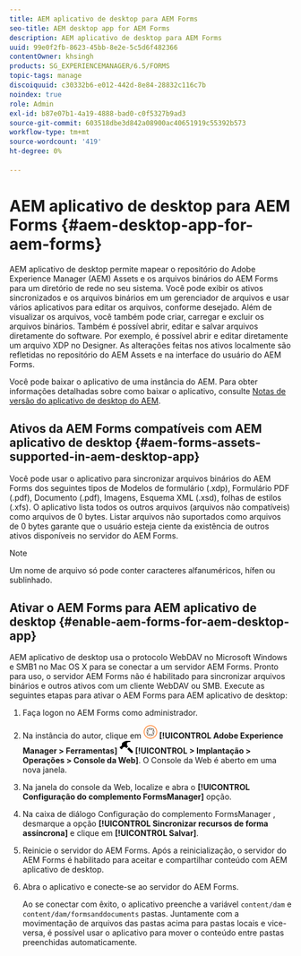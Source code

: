 ```yaml
---
title: AEM aplicativo de desktop para AEM Forms
seo-title: AEM desktop app for AEM Forms
description: AEM aplicativo de desktop para AEM Forms
uuid: 99e0f2fb-8623-45bb-8e2e-5c5d6f482366
contentOwner: khsingh
products: SG_EXPERIENCEMANAGER/6.5/FORMS
topic-tags: manage
discoiquuid: c30332b6-e012-442d-8e84-28832c116c7b
noindex: true
role: Admin
exl-id: b87e07b1-4a19-4888-bad0-c0f5327b9ad3
source-git-commit: 603518dbe3d842a08900ac40651919c55392b573
workflow-type: tm+mt
source-wordcount: '419'
ht-degree: 0%

---
```


# AEM aplicativo de desktop para AEM Forms {#aem-desktop-app-for-aem-forms}

AEM aplicativo de desktop permite mapear o repositório do Adobe Experience Manager (AEM) Assets e os arquivos binários do AEM Forms para um diretório de rede no seu sistema. Você pode exibir os ativos sincronizados e os arquivos binários em um gerenciador de arquivos e usar vários aplicativos para editar os arquivos, conforme desejado. Além de visualizar os arquivos, você também pode criar, carregar e excluir os arquivos binários. Também é possível abrir, editar e salvar arquivos diretamente do software. Por exemplo, é possível abrir e editar diretamente um arquivo XDP no Designer. As alterações feitas nos ativos localmente são refletidas no repositório do AEM Assets e na interface do usuário do AEM Forms.

Você pode baixar o aplicativo de uma instância do AEM. Para obter informações detalhadas sobre como baixar o aplicativo, consulte [Notas de versão do aplicativo de desktop do AEM](https://helpx.adobe.com/experience-manager/desktop-app/release-notes.html).

## Ativos da AEM Forms compatíveis com AEM aplicativo de desktop {#aem-forms-assets-supported-in-aem-desktop-app}

Você pode usar o aplicativo para sincronizar arquivos binários do AEM Forms dos seguintes tipos de Modelos de formulário (.xdp), Formulário PDF (.pdf), Documento (.pdf), Imagens, Esquema XML (.xsd), folhas de estilos (.xfs). O aplicativo lista todos os outros arquivos (arquivos não compatíveis) como arquivos de 0 bytes. Listar arquivos não suportados como arquivos de 0 bytes garante que o usuário esteja ciente da existência de outros ativos disponíveis no servidor do AEM Forms.

>[!NOTE]
>
>Um nome de arquivo só pode conter caracteres alfanuméricos, hífen ou sublinhado.

## Ativar o AEM Forms para AEM aplicativo de desktop {#enable-aem-forms-for-aem-desktop-app}

AEM aplicativo de desktop usa o protocolo WebDAV no Microsoft Windows e SMB1 no Mac OS X para se conectar a um servidor AEM Forms. Pronto para uso, o servidor AEM Forms não é habilitado para sincronizar arquivos binários e outros ativos com um cliente WebDAV ou SMB. Execute as seguintes etapas para ativar o AEM Forms para AEM aplicativo de desktop:

1. Faça logon no AEM Forms como administrador.
1. Na instância do autor, clique em ![adobeexperiencemanager](assets/adobeexperiencemanager.png) **[!UICONTROL Adobe Experience Manager > Ferramentas]** ![martelo](assets/hammer.png) **[!UICONTROL > Implantação > Operações > Console da Web]**. O Console da Web é aberto em uma nova janela.
1. Na janela do console da Web, localize e abra o **[!UICONTROL Configuração do complemento FormsManager]** opção.
1. Na caixa de diálogo Configuração do complemento FormsManager , desmarque a opção **[!UICONTROL Sincronizar recursos de forma assíncrona]** e clique em **[!UICONTROL Salvar]**.
1. Reinicie o servidor do AEM Forms. Após a reinicialização, o servidor do AEM Forms é habilitado para aceitar e compartilhar conteúdo com AEM aplicativo de desktop.
1. Abra o aplicativo e conecte-se ao servidor do AEM Forms.

   Ao se conectar com êxito, o aplicativo preenche a variável `content/dam` e `content/dam/formsanddocuments` pastas. Juntamente com a movimentação de arquivos das pastas acima para pastas locais e vice-versa, é possível usar o aplicativo para mover o conteúdo entre pastas preenchidas automaticamente.
